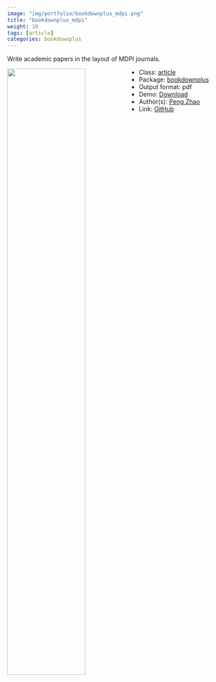 ```yaml
---
image: "img/portfolio/bookdownplus_mdpi.png"
title: "bookdownplus_mdpi"
weight: 10
tags: [article]
categories: bookdownplus
---
```


Write academic papers in the layout of MDPI journals.

<!--more-->

<p><a href="../../img/portfolio/bookdownplus_mdpi.png"><img class = "jf-image-shadow" src="../../img/portfolio/bookdownplus_mdpi.png" width="60%"  align="left"></a></p>

- Class: [article](../../tags/article)
- Package: [bookdownplus](bookdownplus)
- Output format: pdf
- Demo: [Download](https://pzhaonet.github.io/bookdownplus/inst2/mdpi/showcase/mdpi.pdf)
- Author(s): [Peng Zhao](https://pzhao.org)
- Link: [GitHub](https://github.com/pzhaonet/bookdownplus)



